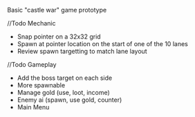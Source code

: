 Basic "castle war" game prototype

//Todo Mechanic
  - Snap pointer on a 32x32 grid
  - Spawn at pointer location on the start of one of the 10 lanes
  - Review spawn targetting to match lane layout

//Todo Gameplay
  - Add the boss target on each side
  - More spawnable
  - Manage gold (use, loot, income)
  - Enemy ai (spawn, use gold, counter)
  - Main Menu